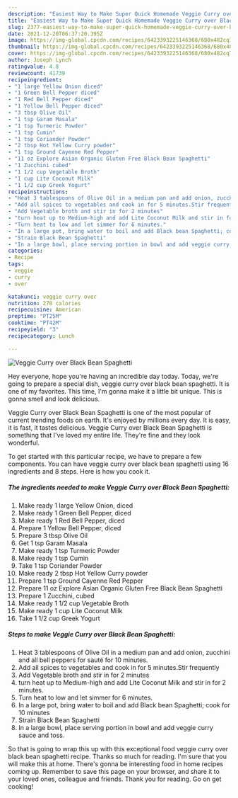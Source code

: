 ```yaml
---
description: "Easiest Way to Make Super Quick Homemade Veggie Curry over Black Bean Spaghetti"
title: "Easiest Way to Make Super Quick Homemade Veggie Curry over Black Bean Spaghetti"
slug: 2377-easiest-way-to-make-super-quick-homemade-veggie-curry-over-black-bean-spaghetti
date: 2021-12-20T06:37:20.395Z
image: https://img-global.cpcdn.com/recipes/6423393225146368/680x482cq70/veggie-curry-over-black-bean-spaghetti-recipe-main-photo.jpg
thumbnail: https://img-global.cpcdn.com/recipes/6423393225146368/680x482cq70/veggie-curry-over-black-bean-spaghetti-recipe-main-photo.jpg
cover: https://img-global.cpcdn.com/recipes/6423393225146368/680x482cq70/veggie-curry-over-black-bean-spaghetti-recipe-main-photo.jpg
author: Joseph Lynch
ratingvalue: 4.8
reviewcount: 41739
recipeingredient:
- "1 large Yellow Onion diced"
- "1 Green Bell Pepper diced"
- "1 Red Bell Pepper diced"
- "1 Yellow Bell Pepper diced"
- "3 tbsp Olive Oil"
- "1 tsp Garam Masala"
- "1 tsp Turmeric Powder"
- "1 tsp Cumin"
- "1 tsp Coriander Powder"
- "2 tbsp Hot Yellow Curry powder"
- "1 tsp Ground Cayenne Red Pepper"
- "11 oz Explore Asian Organic Gluten Free Black Bean Spaghetti"
- "1 Zucchini cubed"
- "1 1/2 cup Vegetable Broth"
- "1 cup Lite Coconut Milk"
- "1 1/2 cup Greek Yogurt"
recipeinstructions:
- "Heat 3 tablespoons of Olive Oil in a medium pan and add onion, zucchini and all bell peppers for sauté for 10 minutes."
- "Add all spices to vegetables and cook in for 5 minutes.Stir frequently"
- "Add Vegetable broth and stir in for 2 minutes"
- "turn heat up to Medium-high and add Lite Coconut Milk and stir in for 2 minutes."
- "Turn heat to low and let simmer for 6 minutes."
- "In a large pot, bring water to boil and add Black bean Spaghetti; cook for 10 minutes"
- "Strain Black Bean Spaghetti"
- "In a large bowl, place serving portion in bowl and add veggie curry sauce and toss."
categories:
- Recipe
tags:
- veggie
- curry
- over

katakunci: veggie curry over 
nutrition: 278 calories
recipecuisine: American
preptime: "PT25M"
cooktime: "PT42M"
recipeyield: "3"
recipecategory: Lunch

---
```



![Veggie Curry over Black Bean Spaghetti](https://img-global.cpcdn.com/recipes/6423393225146368/680x482cq70/veggie-curry-over-black-bean-spaghetti-recipe-main-photo.jpg)

Hey everyone, hope you're having an incredible day today. Today, we're going to prepare a special dish, veggie curry over black bean spaghetti. It is one of my favorites. This time, I'm gonna make it a little bit unique. This is gonna smell and look delicious.



Veggie Curry over Black Bean Spaghetti is one of the most popular of current trending foods on earth. It's enjoyed by millions every day. It is easy, it is fast, it tastes delicious. Veggie Curry over Black Bean Spaghetti is something that I've loved my entire life. They're fine and they look wonderful.


To get started with this particular recipe, we have to prepare a few components. You can have veggie curry over black bean spaghetti using 16 ingredients and 8 steps. Here is how you cook it.

<!--inarticleads1-->

##### The ingredients needed to make Veggie Curry over Black Bean Spaghetti:

1. Make ready 1 large Yellow Onion, diced
1. Make ready 1 Green Bell Pepper, diced
1. Make ready 1 Red Bell Pepper, diced
1. Prepare 1 Yellow Bell Pepper, diced
1. Prepare 3 tbsp Olive Oil
1. Get 1 tsp Garam Masala
1. Make ready 1 tsp Turmeric Powder
1. Make ready 1 tsp Cumin
1. Take 1 tsp Coriander Powder
1. Make ready 2 tbsp Hot Yellow Curry powder
1. Prepare 1 tsp Ground Cayenne Red Pepper
1. Prepare 11 oz Explore Asian Organic Gluten Free Black Bean Spaghetti
1. Prepare 1 Zucchini, cubed
1. Make ready 1 1/2 cup Vegetable Broth
1. Make ready 1 cup Lite Coconut Milk
1. Take 1 1/2 cup Greek Yogurt




<!--inarticleads2-->

##### Steps to make Veggie Curry over Black Bean Spaghetti:

1. Heat 3 tablespoons of Olive Oil in a medium pan and add onion, zucchini and all bell peppers for sauté for 10 minutes.
1. Add all spices to vegetables and cook in for 5 minutes.Stir frequently
1. Add Vegetable broth and stir in for 2 minutes
1. turn heat up to Medium-high and add Lite Coconut Milk and stir in for 2 minutes.
1. Turn heat to low and let simmer for 6 minutes.
1. In a large pot, bring water to boil and add Black bean Spaghetti; cook for 10 minutes
1. Strain Black Bean Spaghetti
1. In a large bowl, place serving portion in bowl and add veggie curry sauce and toss.




So that is going to wrap this up with this exceptional food veggie curry over black bean spaghetti recipe. Thanks so much for reading. I'm sure that you will make this at home. There's gonna be interesting food in home recipes coming up. Remember to save this page on your browser, and share it to your loved ones, colleague and friends. Thank you for reading. Go on get cooking!
